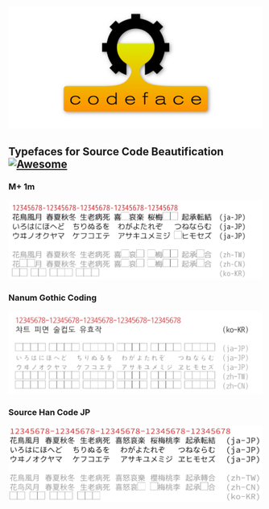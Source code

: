 <img src="images/codeface-HR-new.png" alt="Codeface | Typefaces for source code beautification" width="790">


## Typefaces for Source Code Beautification [![Awesome](https://camo.githubusercontent.com/13c4e50d88df7178ae1882a203ed57b641674f94/68747470733a2f2f63646e2e7261776769742e636f6d2f73696e647265736f726875732f617765736f6d652f643733303566333864323966656437386661383536353265336136336531353464643865383832392f6d656469612f62616467652e737667)](https://github.com/sindresorhus/awesome)

### M+ 1m

<img src="/images/cjk/m-plus-1m.png" alt="Nanum Gothic Coding" width="725">


### Nanum Gothic Coding

<img src="/images/cjk/nanum-gothic-coding.png" alt="Nanum Gothic Coding" width="725">


### Source Han Code JP

<img src="/images/cjk/source-han-code-JP.png" alt="Source Han Code JP" width="725">
